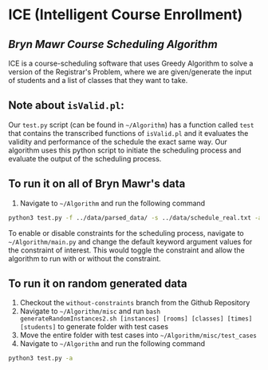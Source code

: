 # ICE (Intelligent Course Enrollment)
## _Bryn Mawr Course Scheduling Algorithm_

ICE is a course-scheduling software that uses Greedy Algorithm to solve a version of the Registrar's Problem, where we are given/generate the input of students and a list of classes that they want to take. 

## Note about `isValid.pl`:
Our `test.py` script (can be found in `~/Algorithm`) has a function called `test` that contains the transcribed functions of `isValid.pl` and it evaluates the validity and performance of the schedule the exact same way. Our algorithm uses this python script to initiate the scheduling process and evaluate the output of the scheduling process. 

## To run it on all of Bryn Mawr's data

1. Navigate to `~/Algorithm` and run the following command

```sh
python3 test.py -f ../data/parsed_data/ -s ../data/schedule_real.txt -a
```

To enable or disable constraints for the scheduling process, navigate to `~/Algorithm/main.py` and change the default keyword argument values for the constraint of interest. This would toggle the constraint and allow the algorithm to run with or without the constraint.

## To run it on random generated data

1. Checkout the `without-constraints` branch from the Github Repository
2. Navigate to `~/Algorithm/misc` and run `bash generateRandomInstances2.sh [instances] [rooms] [classes] [times] [students]` to generate folder with test cases
2. Move the entire folder with test cases into `~/Algorithm/misc/test_cases`
2. Navigate to `~/Algorithm` and run the following command

```sh
python3 test.py -a
```



